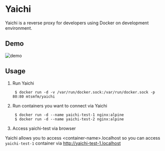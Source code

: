 # Yaichi

Yaichi is a reverse proxy for developers using Docker on development environment.

## Demo

![demo](https://s3-ap-northeast-1.amazonaws.com/mtsmfm/yaichi.gif)

## Usage

1. Run Yaichi

        $ docker run -d -v /var/run/docker.sock:/var/run/docker.sock -p 80:80 mtsmfm/yaichi

2. Run containers you want to connect via Yaichi

        $ docker run -d --name yaichi-test-1 nginx:alpine
        $ docker run -d --name yaichi-test-2 nginx:alpine

3. Access yaichi-test via browser

  Yaichi allows you to access \<container-name\>.localhost so you can access `yaichi-test-1` container via http://yaichi-test-1.localhost
